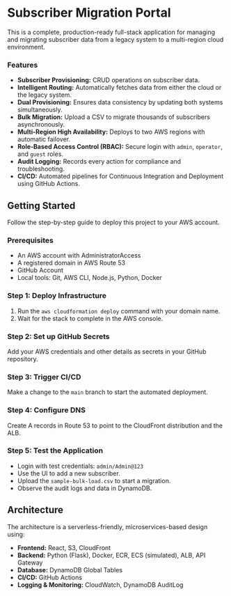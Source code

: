 # Subscriber Migration Portal

This is a complete, production-ready full-stack application for managing and migrating subscriber data from a legacy system to a multi-region cloud environment. 

### Features

- **Subscriber Provisioning:** CRUD operations on subscriber data.
- **Intelligent Routing:** Automatically fetches data from either the cloud or the legacy system.
- **Dual Provisioning:** Ensures data consistency by updating both systems simultaneously.
- **Bulk Migration:** Upload a CSV to migrate thousands of subscribers asynchronously.
- **Multi-Region High Availability:** Deploys to two AWS regions with automatic failover.
- **Role-Based Access Control (RBAC):** Secure login with `admin`, `operator`, and `guest` roles.
- **Audit Logging:** Records every action for compliance and troubleshooting.
- **CI/CD:** Automated pipelines for Continuous Integration and Deployment using GitHub Actions.

## Getting Started

Follow the step-by-step guide to deploy this project to your AWS account.

### Prerequisites

- An AWS account with AdministratorAccess
- A registered domain in AWS Route 53
- GitHub Account
- Local tools: Git, AWS CLI, Node.js, Python, Docker

### Step 1: Deploy Infrastructure

1.  Run the `aws cloudformation deploy` command with your domain name.
2.  Wait for the stack to complete in the AWS console.

### Step 2: Set up GitHub Secrets

Add your AWS credentials and other details as secrets in your GitHub repository.

### Step 3: Trigger CI/CD

Make a change to the `main` branch to start the automated deployment.

### Step 4: Configure DNS

Create A records in Route 53 to point to the CloudFront distribution and the ALB.

### Step 5: Test the Application

- Login with test credentials: `admin/Admin@123`
- Use the UI to add a new subscriber.
- Upload the `sample-bulk-load.csv` to start a migration.
- Observe the audit logs and data in DynamoDB.

## Architecture

The architecture is a serverless-friendly, microservices-based design using:
- **Frontend:** React, S3, CloudFront
- **Backend:** Python (Flask), Docker, ECR, ECS (simulated), ALB, API Gateway
- **Database:** DynamoDB Global Tables
- **CI/CD:** GitHub Actions
- **Logging & Monitoring:** CloudWatch, DynamoDB AuditLog
